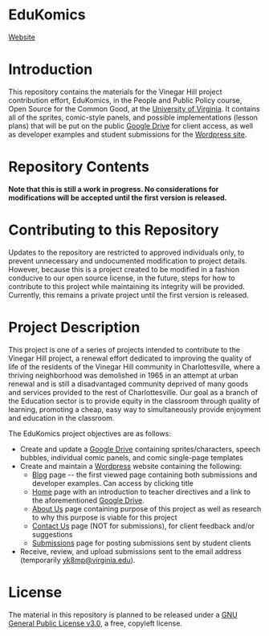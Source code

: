 # EduKomics

[Website](https://edukomics.wordpress.com/)

# Introduction

This repository contains the materials for the Vinegar Hill project contribution effort, EduKomics, in the People and Public Policy course, Open Source for the Common Good, at the [University of Virginia](www.virginia.edu). It contains all of the sprites, comic-style panels, and possible implementations (lesson plans) that will be put on the public [Google Drive](https://drive.google.com/) for client access, as well as developer examples and student submissions for the [Wordpress site](https://www.edukomics.wordpress.com/).

# Repository Contents

**Note that this is still a work in progress. No considerations for modifications will be accepted until the first version is released.**

# Contributing to this Repository

Updates to the repository are restricted to approved individuals only, to prevent unnecessary and undocumented modification to project details. However, because this is a project created to be modified in a fashion conducive to our open source license, in the future, steps for how to contribute to this project while maintaining its integrity will be provided. Currently, this remains a private project until the first version is released.

# Project Description

This project is one of a series of projects intended to contribute to the Vinegar Hill project, a renewal effort dedicated to improving the quality of life of the residents of the Vinegar Hill community in Charlottesville, where a thriving neighborhood was demolished in 1965 in an attempt at urban renewal and is still a disadvantaged community deprived of many goods and services provided to the rest of Charlottesville. Our goal as a branch of the Education sector is to provide equity in the classroom through quality of learning, promoting a cheap, easy way to simultaneously provide enjoyment and education in the classroom.

The EduKomics project objectives are as follows:
+ Create and update a [Google Drive](https://drive.google.com/) containing sprites/characters, speech bubbles, individual comic panels, and comic single-page templates
+ Create and maintain a [Wordpress](https://wordpress.com/) website containing the following:
  + [Blog](https://edukomics.wordpress.com/) page -- the first viewed page containing both submissions and developer examples. Can access by clicking title
  + [Home](https://edukomics.wordpress.com/home/) page with an introduction to teacher directives and a link to the aforementioned [Google Drive](https://drive.google.com/).
  + [About Us](https://edukomics.wordpress.com/about-us/) page containing purpose of this project as well as research to why this purpose is viable for this project
  + [Contact Us](https://edukomics.wordpress.com/contact/) page (NOT for submissions), for client feedback and/or suggestions
  + [Submissions](https://edukomics.wordpress.com/tag/submissions/) page for posting submissions sent by student clients
+ Receive, review, and upload submissions sent to the email address (temporarily [yk8mp@virginia.edu](mailto:yk8mp@virginia.edu)).

# License

The material in this repository is planned to be released under a [GNU General Public License v3.0](https://www.gnu.org/licenses/gpl-3.0.en.html), a free, copyleft license.

